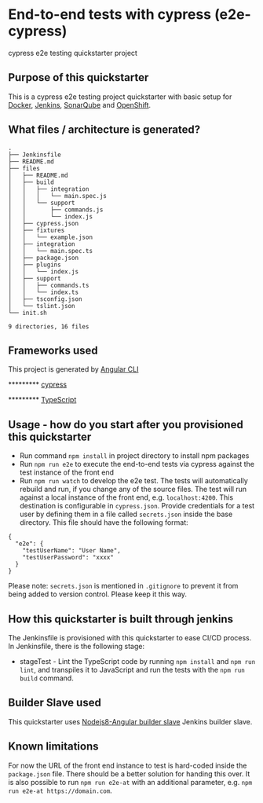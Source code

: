 # End-to-end tests with cypress (e2e-cypress)

cypress e2e testing quickstarter project

## Purpose of this quickstarter

This is a cypress e2e testing project quickstarter with basic setup for [Docker](https://www.docker.com/), [Jenkins](https://jenkins.io/), [SonarQube](https://www.sonarqube.org/) and [OpenShift](https://www.openshift.com/).

## What files / architecture is generated?
```
.
├── Jenkinsfile
├── README.md
├── files
│   ├── README.md
│   ├── build
│   │   ├── integration
│   │   │   └── main.spec.js
│   │   └── support
│   │       ├── commands.js
│   │       └── index.js
│   ├── cypress.json
│   ├── fixtures
│   │   └── example.json
│   ├── integration
│   │   └── main.spec.ts
│   ├── package.json
│   ├── plugins
│   │   └── index.js
│   ├── support
│   │   ├── commands.ts
│   │   └── index.ts
│   ├── tsconfig.json
│   └── tslint.json
└── init.sh

9 directories, 16 files
```

## Frameworks used

This project is generated by [Angular CLI](https://cli.angular.io/)

 ********* [cypress](http://www.cypress.io)

 ********* [TypeScript](http://www.typescriptlang.org/)
 
 ## Usage - how do you start after you provisioned this quickstarter

* Run command `npm install` in project directory to install npm packages
* Run `npm run e2e` to execute the end-to-end tests via cypress against the test instance of the front end
* Run `npm run watch` to develop the e2e test. The tests will automatically rebuild and run, if you change any of the source files.
The test will run against a local instance of the front end, e.g. `localhost:4200`. This destination is configurable in `cypress.json`. Provide credentials for a test user by defining them in a file called `secrets.json` inside the base directory. This file should have the following format:

```
{
  "e2e": {
    "testUserName": "User Name",
    "testUserPassword": "xxxx"
  }
}
```

Please note: `secrets.json` is mentioned in `.gitignore` to prevent it from being added to version control. Please keep it this way.

## How this quickstarter is built through jenkins

The Jenkinsfile is provisioned with this quickstarter to ease CI/CD process.
In Jenkinsfile, there is the following stage:
  * stageTest - Lint the TypeScript code by running `npm install` and `npm run lint`, and transpiles it to JavaScript and run the tests with the `npm run build` command.

## Builder Slave used

This quickstarter uses
[Nodejs8-Angular builder slave](https://github.com/opendevstack/ods-project-quickstarters/tree/master/jenkins-slaves/nodejs8-angular) Jenkins builder slave.


## Known limitations

For now the URL of the front end instance to test is hard-coded inside the `package.json` file. There should be a better solution for handing this over. It is also possible to run `npm run e2e-at` with an additional parameter, e.g. `npm run e2e-at https://domain.com`.

